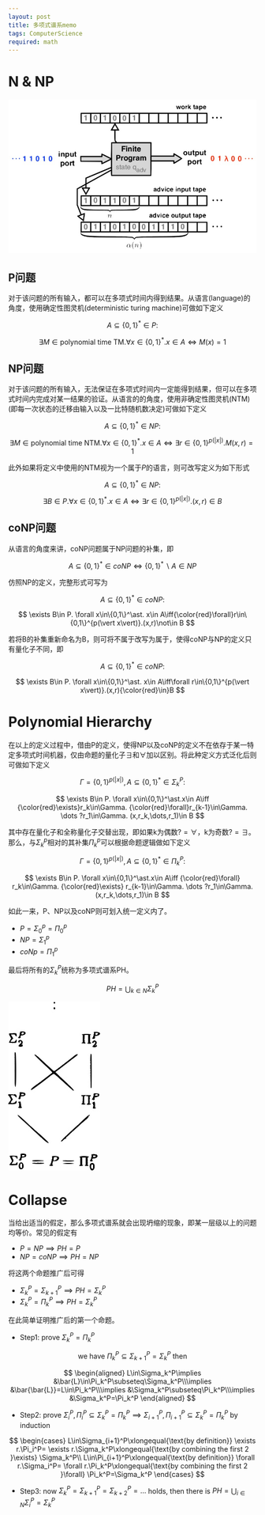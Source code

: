 ```yaml
---
layout: post
title: 多项式谱系memo
tags: ComputerScience
required: math
---
```


# N & NP

<div class="img-frame"><img src="/assets/src/polynomial-hierarchy-memo/dtm.png"></div>

## P问题

对于该问题的所有输入，都可以在多项式时间内得到结果。从语言(language)的角度，使用确定性图灵机(deterministic turing machine)可做如下定义

$$
A\subseteq\{0,1\}^\ast\in P:
$$

$$
\exists M\in\text{polynomial time TM}.
\forall x\in\{0,1\}^\ast.
x\in A\iff M(x)=1
$$

## NP问题

对于该问题的所有输入，无法保证在多项式时间内一定能得到结果，但可以在多项式时间内完成对某一结果的验证。从语言的的角度，使用非确定性图灵机(NTM)(即每一次状态的迁移由输入以及一比特随机数决定)可做如下定义

$$
A\subseteq\{0,1\}^\ast\in NP:
$$

$$
\exists M\in\text{polynomial time NTM}.
\forall x\in\{0,1\}^\ast.
x\in A\iff\exists r\in\{0,1\}^{p(\vert x\vert)}.M(x,r)=1
$$

此外如果将定义中使用的NTM视为一个属于$P$的语言，则可改写定义为如下形式

$$
A\subseteq\{0,1\}^\ast\in NP:
$$

$$
\exists B\in P.
\forall x\in\{0,1\}^\ast.
x\in A\iff\exists r\in\{0,1\}^{p(\vert x\vert)}.(x,r)\in B
$$

## coNP问题

从语言的角度来讲，coNP问题属于NP问题的补集，即

$$
A\subseteq\{0,1\}^\ast\in coNP\iff
\{0,1\}^\ast\backslash A\in NP
$$

仿照NP的定义，完整形式可写为

$$
A\subseteq\{0,1\}^\ast\in coNP:
$$

$$
\exists B\in P.
\forall x\in\{0,1\}^\ast.
x\in A\iff{\color{red}\forall}r\in\{0,1\}^{p(\vert x\vert)}.(x,r)\not\in B
$$

若将B的补集重新命名为B，则可将不属于改写为属于，使得coNP与NP的定义只有量化子不同，即

$$
A\subseteq\{0,1\}^\ast\in coNP:
$$

$$
\exists B\in P.
\forall x\in\{0,1\}^\ast.
x\in A\iff\forall r\in\{0,1\}^{p(\vert x\vert)}.(x,r){\color{red}\in}B
$$

# Polynomial Hierarchy

在以上的定义过程中，借由P的定义，使得NP以及coNP的定义不在依存于某一特定多项式时间机器，仅由命题的量化子$\exists$和$\forall$加以区别。将此种定义方式泛化后则可做如下定义

$$
\Gamma=\{0,1\}^{p(\vert x\vert)},A\subseteq\{0,1\}^\ast\in\Sigma_k^P:
$$

$$
\exists B\in P.
\forall x\in\{0,1\}^\ast.x\in A\iff
{\color{red}\exists}r_k\in\Gamma.
{\color{red}\forall}r_{k-1}\in\Gamma.
\dots
?r_1\in\Gamma.
(x,r_k,\dots,r_1)\in B
$$

其中存在量化子和全称量化子交替出现，即如果k为偶数$?=\forall$，k为奇数$?=\exists$。那么，与$\Sigma_k^p$相对的其补集$\Pi_k^p$可以根据命题逻辑做如下定义

$$
\Gamma=\{0,1\}^{p(\vert x\vert)},A\subseteq\{0,1\}^\ast\in\Pi_k^P:
$$

$$
\exists B\in P.
\forall x\in\{0,1\}^\ast.x\in A\iff
{\color{red}\forall} r_k\in\Gamma.
{\color{red}\exists} r_{k-1}\in\Gamma.
\dots
?r_1\in\Gamma.
(x,r_k,\dots,r_1)\in B
$$

如此一来，P、NP以及coNP则可划入统一定义内了。

- $P=\Sigma_0^p=\Pi_0^p$
- $NP=\Sigma_1^p$
- $coNp=\Pi_1^p$

最后将所有的$\Sigma_k^P$统称为多项式谱系PH。

$$
PH=\bigcup_{k\in N}\Sigma_k^P
$$

<div class="img-frame"><img src="/assets/src/polynomial-hierarchy-memo/PH.png"></div>

# Collapse

当给出适当的假定，那么多项式谱系就会出现坍缩的现象，即某一层级以上的问题均等价。常见的假定有

- $P=NP\implies PH=P$
- $NP=coNP\implies PH=NP$

将这两个命题推广后可得

- $\Sigma_k^P=\Sigma_{k+1}^P\implies PH=\Sigma_k^P$
- $\Sigma_k^P=\Pi_k^P\implies PH=\Sigma_k^P$

在此简单证明推广后的第一个命题。

- Step1: prove $\Sigma_k^P=\Pi_k^P$

$$
\text{we have }\Pi_k^P\subseteq\Sigma_{k+1}^P=\Sigma_k^P\text{ then}
$$

$$
\begin{aligned}
L\in\Sigma_k^P\implies
&\bar{L}\in\Pi_k^P\subseteq\Sigma_k^P\\\implies
&\bar{\bar{L}}=L\in\Pi_k^P\\\implies
&\Sigma_k^P\subseteq\Pi_k^P\\\implies
&\Sigma_k^P=\Pi_k^P
\end{aligned}
$$

- Step2: prove $\Sigma_i^P,\Pi_i^P\subseteq\Sigma_k^P=\Pi_k^P\implies\Sigma_{i+1}^P,\Pi_{i+1}^P\subseteq\Sigma_k^P=\Pi_k^P$ by induction

$$
\begin{cases}
L\in\Sigma_{i+1}^P\xlongequal{\text{by definition}}
\exists r.\Pi_i^P=
\exists r.\Sigma_k^P\xlongequal{\text{by combining the first 2 }\exists}
\Sigma_k^P\\
L\in\Pi_{i+1}^P\xlongequal{\text{by definition}}
\forall r.\Sigma_i^P=
\forall r.\Pi_k^P\xlongequal{\text{by combining the first 2 }\forall}
\Pi_k^P=\Sigma_k^P
\end{cases}
$$

- Step3: now $\Sigma_k^P=\Sigma_{k+1}^P=\Sigma_{k+2}^P=\dots$ holds, then there is $PH=\bigcup_{i\in N}\Sigma_i^P=\Sigma_k^P$
